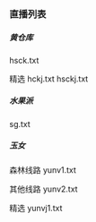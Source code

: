 ### 直播列表
##### 黄仓库
hsck.txt

精选
hckj.txt
hsckj.txt

##### 水果派
sg.txt

##### 玉女
森林线路
yunv1.txt

其他线路
yunv2.txt

精选
yunvj1.txt